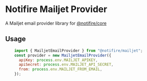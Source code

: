 # Notifire Mailjet Provider

A Mailjet email provider library for [@notifire/core](https://github.com/notifirehq/notifire)

## Usage

```javascript
    import { MailjetEmailProvider } from "@notifire/mailjet";
    const provider = new MailjetEmailProvider({
      apiKey: process.env.MAILJET_APIKEY,
      apiSecret: process.env.MAILJET_API_SECRET,
      from: process.env.MAILJET_FROM_EMAIL,
    });
```
